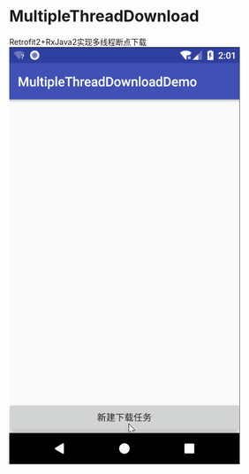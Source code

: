 # MultipleThreadDownload
Retrofit2+RxJava2实现多线程断点下载
![image](https://github.com/zycoJamie/MultipleThreadDownload/blob/master/screenshot.gif)
